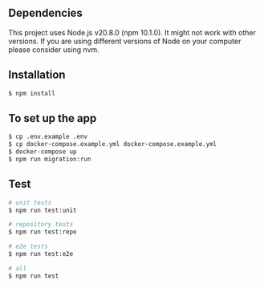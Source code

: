 ## Dependencies
This project uses Node.js v20.8.0 (npm 10.1.0). It might not work with other versions. If you are using different versions of Node on your computer please consider using nvm. 

## Installation

```bash
$ npm install
```

## To set up the app 

```bash
$ cp .env.example .env
$ cp docker-compose.example.yml docker-compose.example.yml
$ docker-compose up
$ npm run migration:run
```

## Test

```bash
# unit tests
$ npm run test:unit

# repository tests
$ npm run test:repo

# e2e tests
$ npm run test:e2e

# all
$ npm run test
```
